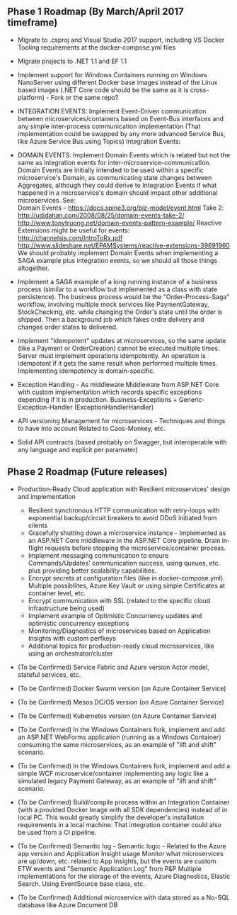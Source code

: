 ## Phase 1 Roadmap (By March/April 2017 timeframe)

- Migrate to .csproj and Visual Studio 2017 support, including VS Docker Tooling requirements at the docker-compose.yml files

- Migrate projects to .NET 1.1 and EF 1.1 

- Implement support for Windows Containers running on Windows NanoServer using different Docker base images instead of the Linux based images (.NET Core code should be the same as it is cross-platform) - Fork or the same repo?

- INTEGRATION EVENTS: Implement Event-Driven communication between microservices/containers based on Event-Bus interfaces and any simple inter-process communication implementation (That implementation could be swapped by any more advanced Service Bus, like Azure Service Bus using Topics)
Integration Events: 

- DOMAIN EVENTS: Implement Domain Events which is related but not the same as integration events for inter-microservice-communication. Domain Events are initially intended to be used within a specific microservice's Domain, as communicating state changes between Aggregates, although they could derive to Integration Events if what happened in a microservice's domain should impact other additional microservices. See:    
Domain Events – https://docs.spine3.org/biz-model/event.html
Take 2: http://udidahan.com/2008/08/25/domain-events-take-2/ 
http://www.tonytruong.net/domain-events-pattern-example/
Reactive Extensions might be useful for events: 
http://channelsis.com/IntroToRx.pdf
http://www.slideshare.net/EPAMSystems/reactive-extensions-39691960
We should probably implement Domain Events when implementing a SAGA example plus integration events, so we should all those things altogether.

- Implement a SAGA example of a long running instance of a business process (similar to a workflow but implemented as a class with state persistence). The business process would be the "Order-Process-Saga" workflow, involving multiple mock services like PaymentGateway, StockChecking, etc. while changing the Order's state until the order is shipped. Then a background job which fakes ordre delivery and changes order states to delivered.  

- Implement "Idempotent" updates at microservices, so the same update (like a Payment or OrderCreation) cannot be executed multiple times. Server must implement operations idempotently. An operation is idempotent if it gets the same result when performed multiple times. Implementing idempotency is domain-specific. 

- Exception Handling - As middleware
Middleware from ASP.NET Core with custom implementation which records specific exceptions depending if it is in production.
Business-Exceptions + Generic-Exception-Handler (ExceptionHandlerHandler)

- API versioning Management for microservices - Techniques and things to have into account
Related to Caos-Monkey, etc.

- Solid API contracts (based probably on Swagger, but interoperable with any language and explicit per paramater)

## Phase 2 Roadmap (Future releases)

- Production-Ready Cloud application with Resilient microservices' design and implementation 
   - Resilient synchronous HTTP communication with retry-loops with exponential backup/circuit breakers to avoid DDoS initiated from clients
   - Gracefully shutting down a microservice instance - Implemented as an ASP.NET Core middleware in the ASP.NET Core pipeline. Drain in-flight requests before stopping the microservice/container process.
   - Implement messaging communication to ensure Commands/Updates' communication success, using queues, etc. plus providing better scalability capabilities.
   - Encrypt secrets at configuration files (like in docker-compose.yml). Multiple possibilites, Azure Key Vault or using simple Certificates at container level, etc.
   - Encrypt communication with SSL (related to the specific cloud infrastructure being used)
   - Implement example of Optimistic Concurrency updates and optimistic concurrency exceptions
   - Monitoring/Diagnostics of microservices based on Application Insights with custom perfkeys
   - Additional topics for production-ready cloud microservices, like using an orchestrator/cluster

- (To be Confirmed) Service Fabric and Azure version
Actor model, stateful services, etc.
- (To be Confirmed) Docker Swarm version (on Azure Container Service)
- (To be Confirmed) Mesos DC/OS version (on Azure Container Service)
- (To be Confirmed) Kubernetes version (on Azure Container Service)

- (To be Confirmed) In the Windows Containers fork, implement and add an ASP.NET WebForms application (running as a Windows Container) consuming the same microservices, as an example of "lift and shift" scenario.

- (To be Confirmed) In the Windows Containers fork, implement and add a simple WCF microservice/container implementing any logic like a simulated legacy Payment Gateway, as an example of "lift and shift" scenario.

- (To be Confirmed) Build/compile process within an Integration Container (with a provided Docker Image with all SDK dependencies) instead of in local PC. This would greatly simplify the developer's installation requirements in a local machine. That integration container could also be used from a CI pipeline.

- (To be Confirmed) Semantic log - Semantic logic - Related to the Azure app version and Application Insight usage
Monitor what microservices are up/down, etc. related to App Insights, but the events are custom
ETW events and "Semantic Application Log" from P&P
Multiple implementations for the storage of the events, Azure Diagnostics, Elastic Search.
Using EventSource base class, etc.

- (To be Confirmed) Additional microservice with data stored as a No-SQL database like Azure Document DB